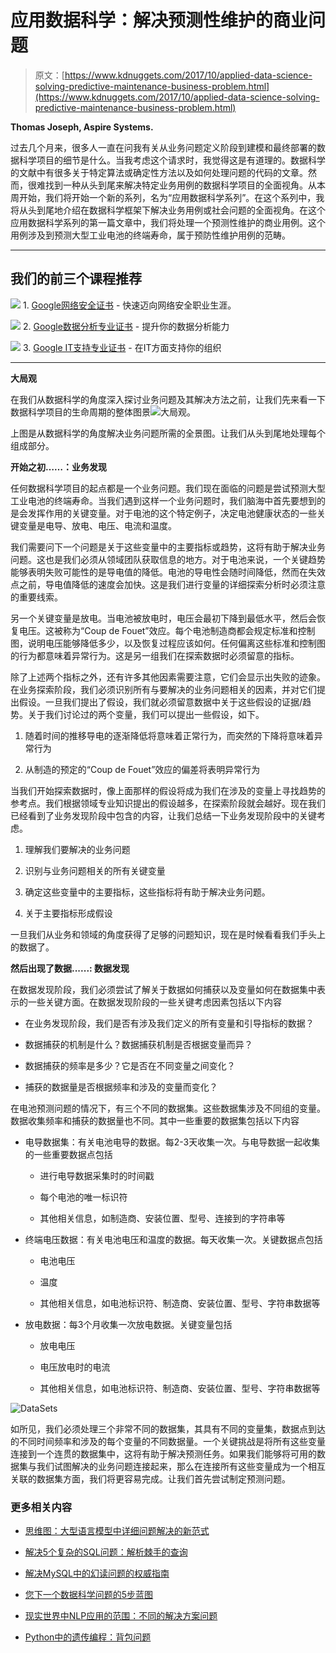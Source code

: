 # 应用数据科学：解决预测性维护的商业问题

> 原文：[https://www.kdnuggets.com/2017/10/applied-data-science-solving-predictive-maintenance-business-problem.html](https://www.kdnuggets.com/2017/10/applied-data-science-solving-predictive-maintenance-business-problem.html)

**Thomas Joseph, Aspire Systems.**

过去几个月来，很多人一直在问我有关从业务问题定义阶段到建模和最终部署的数据科学项目的细节是什么。当我考虑这个请求时，我觉得这是有道理的。数据科学的文献中有很多关于特定算法或确定性方法以及如何处理问题的代码的文章。然而，很难找到一种从头到尾来解决特定业务用例的数据科学项目的全面视角。从本周开始，我们将开始一个新的系列，名为“应用数据科学系列”。在这个系列中，我将从头到尾地介绍在数据科学框架下解决业务用例或社会问题的全面视角。在这个应用数据科学系列的第一篇文章中，我们将处理一个预测性维护的商业用例。这个用例涉及到预测大型工业电池的终端寿命，属于预防性维护用例的范畴。

* * *

## 我们的前三个课程推荐

![](../Images/0244c01ba9267c002ef39d4907e0b8fb.png) 1\. [Google网络安全证书](https://www.kdnuggets.com/google-cybersecurity) - 快速迈向网络安全职业生涯。

![](../Images/e225c49c3c91745821c8c0368bf04711.png) 2\. [Google数据分析专业证书](https://www.kdnuggets.com/google-data-analytics) - 提升你的数据分析能力

![](../Images/0244c01ba9267c002ef39d4907e0b8fb.png) 3\. [Google IT支持专业证书](https://www.kdnuggets.com/google-itsupport) - 在IT方面支持你的组织

* * *

**大局观**

在我们从数据科学的角度深入探讨业务问题及其解决方法之前，让我们先来看一下数据科学项目的生命周期的整体图景![大局观](../Images/ca6ddc2f1a35aceb5bb96600247a69f4.png)。

上图是从数据科学的角度解决业务问题所需的全景图。让我们从头到尾地处理每个组成部分。

**开始之初……：业务发现**

任何数据科学项目的起点都是一个业务问题。我们现在面临的问题是尝试预测大型工业电池的终端寿命。当我们遇到这样一个业务问题时，我们脑海中首先要想到的是会发挥作用的关键变量。对于电池的这个特定例子，决定电池健康状态的一些关键变量是电导、放电、电压、电流和温度。

我们需要问下一个问题是关于这些变量中的主要指标或趋势，这将有助于解决业务问题。这也是我们必须从领域团队获取信息的地方。对于电池来说，一个关键趋势能够表明失败可能性的是导电值的降低。电池的导电性会随时间降低，然而在失效点之前，导电值降低的速度会加快。这是我们进行变量的详细探索分析时必须注意的重要线索。

另一个关键变量是放电。当电池被放电时，电压会最初下降到最低水平，然后会恢复电压。这被称为“Coup de Fouet”效应。每个电池制造商都会规定标准和控制图，说明电压能够降低多少，以及恢复过程应该如何。任何偏离这些标准和控制图的行为都意味着异常行为。这是另一组我们在探索数据时必须留意的指标。

除了上述两个指标之外，还有许多其他因素需要注意，它们会显示出失败的迹象。在业务探索阶段，我们必须识别所有与要解决的业务问题相关的因素，并对它们提出假设。一旦我们提出了假设，我们就必须留意数据中关于这些假设的证据/趋势。关于我们讨论过的两个变量，我们可以提出一些假设，如下。

1.  随着时间的推移导电的逐渐降低将意味着正常行为，而突然的下降将意味着异常行为

1.  从制造的预定的“Coup de Fouet”效应的偏差将表明异常行为

当我们开始探索数据时，像上面那样的假设将成为我们在涉及的变量上寻找趋势的参考点。我们根据领域专业知识提出的假设越多，在探索阶段就会越好。现在我们已经看到了业务发现阶段中包含的内容，让我们总结一下业务发现阶段中的关键考虑。

1.  理解我们要解决的业务问题

1.  识别与业务问题相关的所有关键变量

1.  确定这些变量中的主要指标，这些指标将有助于解决业务问题。

1.  关于主要指标形成假设

一旦我们从业务和领域的角度获得了足够的问题知识，现在是时候看看我们手头上的数据了。

**然后出现了数据......: 数据发现**

在数据发现阶段，我们必须尝试了解关于数据如何捕获以及变量如何在数据集中表示的一些关键方面。在数据发现阶段的一些关键考虑因素包括以下内容

+   在业务发现阶段，我们是否有涉及我们定义的所有变量和引导指标的数据？

+   数据捕获的机制是什么？数据捕获机制是否根据变量而异？

+   数据捕获的频率是多少？它是否在不同变量之间变化？

+   捕获的数据量是否根据频率和涉及的变量而变化？

在电池预测问题的情况下，有三个不同的数据集。这些数据集涉及不同组的变量。数据收集频率和捕获的数据量也不同。其中一些重要的数据集包括以下内容

+   电导数据集：有关电池电导的数据。每2-3天收集一次。与电导数据一起收集的一些重要数据点包括

    +   进行电导数据采集时的时间戳

    +   每个电池的唯一标识符

    +   其他相关信息，如制造商、安装位置、型号、连接到的字符串等

+   终端电压数据：有关电池电压和温度的数据。每天收集一次。关键数据点包括

    +   电池电压

    +   温度

    +   其他相关信息，如电池标识符、制造商、安装位置、型号、字符串数据等

+   放电数据：每3个月收集一次放电数据。关键变量包括

    +   放电电压

    +   电压放电时的电流

    +   其他相关信息，如电池标识符、制造商、安装位置、型号、字符串数据等

![DataSets](../Images/725839e22bf2ef10df3880f234f21de7.png)

如所见，我们必须处理三个非常不同的数据集，其具有不同的变量集，数据点到达的不同时间频率和涉及的每个变量的不同数据量。一个关键挑战是将所有这些变量连接到一个连贯的数据集中，这将有助于解决预测任务。如果我们能够将可用的数据集与我们试图解决的业务问题连接起来，那么在连接所有这些变量成为一个相互关联的数据集方面，我们将更容易完成。让我们首先尝试制定预测问题。

### 更多相关内容

+   [思维图：大型语言模型中详细问题解决的新范式](https://www.kdnuggets.com/graph-of-thoughts-a-new-paradigm-for-elaborate-problem-solving-in-large-language-models)

+   [解决5个复杂的SQL问题：解析棘手的查询](https://www.kdnuggets.com/2022/07/5-hardest-things-sql.html)

+   [解决MySQL中的幻读问题的权威指南](https://www.kdnuggets.com/2022/06/definitive-guide-solving-phantom-read-mysql.html)

+   [您下一个数据科学问题的5步蓝图](https://www.kdnuggets.com/5-step-blueprint-to-your-next-data-science-problem)

+   [现实世界中NLP应用的范围：不同的解决方案问题](https://www.kdnuggets.com/2022/03/different-solution-problem-range-nlp-applications-real-world.html)

+   [Python中的遗传编程：背包问题](https://www.kdnuggets.com/2023/01/knapsack-problem-genetic-programming-python.html)
